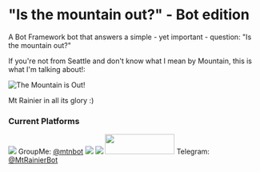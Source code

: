 # "Is the mountain out?" - Bot edition

A Bot Framework bot that answers a simple - yet important - question: "Is the mountain out?"

If you're not from Seattle and don't know what I mean by Mountain, this is what I'm talking about!:

![The Mountain is Out!](http://media-cache-ec0.pinimg.com/736x/32/0d/cd/320dcdbdcb002671cd13b0641e3cfbe5.jpg)

Mt Rainier in all its glory :)

### Current Platforms

<a href='https://www.messenger.com/t/1360122237401499'><img src='https://facebook.botframework.com/Content/MessageUs.png'></a>
GroupMe: <a href='https://groupme.botframework.com/?botId=mtnbot'>@mtnbot</a>
<a href='https://teams.microsoft.com/l/chat/0/0?users=28:3f44dbc7-09a2-43a4-84c9-d565c066ce8e'><img src='https://i.imgur.com/bPADqgu.png'></a>
<a href='https://join.skype.com/bot/3f44dbc7-09a2-43a4-84c9-d565c066ce8e'><img src='https://i.imgur.com/DYGVlw4.png'/></a>
<a href="https://slack.com/oauth/authorize?scope=bot&client_id=202692816929.204082566631&redirect_uri=https%3a%2f%2fslack.botframework.com%2fHome%2fauth&state=mtnbot"><img height="40" width="139" src="https://platform.slack-edge.com/img/add_to_slack.png" srcset="https://platform.slack-edge.com/img/add_to_slack.png 1x, https://platform.slack-edge.com/img/add_to_slack@2x.png 2x"></a>
Telegram: <a href='https://telegram.me/MtRainierBot'>@MtRainierBot</a>
